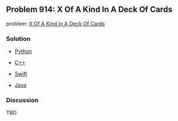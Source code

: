 ## Problem 914: X Of A Kind In A Deck Of Cards

problem: [X Of A Kind In A Deck Of Cards](https://leetcode.com/problems/x-of-a-kind-in-a-deck-of-cards/)

### Solution

- [Python](../python/problem914.py)

- [C++](../cpp/problem914.cpp)

- [Swift](../swift/problem914.swift)

- [Java](../java/problem914.java)

### Discussion

TBD

